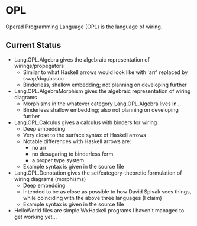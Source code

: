 OPL
====================

Operad Programming Language (OPL) is the language of wiring.

Current Status
--------------------

* Lang.OPL.Algebra gives the algebraic representation of wirings/propegators
    - Similar to what Haskell arrows would look like with 'arr' replaced by swap/dup/assoc
    - Binderless, shallow embedding; not planning on developing further
* Lang.OPL.AlgebraMorphism gives the algebraic representation of wiring diagrams
    - Morphisms in the whatever category Lang.OPL.Algebra lives in...
    - Binderless shallow embedding; also not planning on developing further
* Lang.OPL.Calculus gives a calculus with binders for wiring
    - Deep embedding
    - Very close to the surface syntax of Haskell arrows
    - Notable differences with Haskell arrows are:
        + no arr
        + no desugaring to binderless form
        + a proper type system
    - Example syntax is given in the source file
* Lang.OPL.Denotation gives the set/category-theoretic formulation of wiring diagrams (morphisms)
    - Deep embedding
    - Intended to be as close as possible to how David Spivak sees things, while
      coinciding with the above three languages (I claim)
    - Example syntax is given in the source file
* HelloWorld files are simple WxHaskell programs I haven't managed to get working yet...
